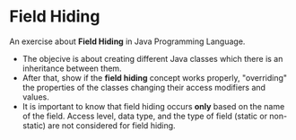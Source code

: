 # Field Hiding
An exercise about **Field Hiding** in Java Programming Language.
- The objecive is about creating different Java classes which there is an inheritance between them.
- After that, show if the **field hiding** concept works properly, "overriding" the properties of the classes changing their access
modifiers and values.
- It is important to know that field hiding occurs **only** based on the name of the field. Access level, data type, and the type	of field (static or non-static) are not considered for field hiding.
